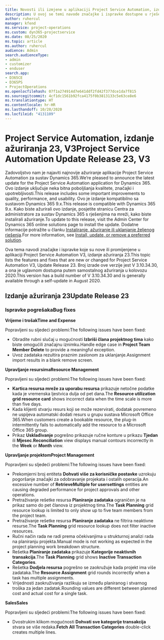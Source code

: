 ```yaml
---
title: Novosti ili izmjene u aplikaciji Project Service Automation, izdanje ažuriranja 23, V3
description: U ovoj se temi navode značajke i ispravke dostupne u rješenju Project Service Automation, izdanje ažuriranja 23, V3.
author: ruhercul
manager: kfend
ms.service: project-operations
ms.custom: dyn365-projectservice
ms.date: 08/25/2020
ms.topic: article
ms.author: ruhercul
audience: Admin
search.audienceType:
- admin
- customizer
- enduser
search.app:
- D365CE
- D365PS
- ProjectOperations
ms.openlocfilehash: 07f1a274914d7e641ddf2fd42f377dce1da7f815
ms.sourcegitcommit: 4cf1dc1561b92fca4175f0b3813133c5e63ce8e6
ms.translationtype: HT
ms.contentlocale: hr-HR
ms.lasthandoff: 10/28/2020
ms.locfileid: "4131109"
---
```

# <a name="project-service-automation-update-release-23-v3"></a><span data-ttu-id="69a48-103">Project Service Automation, izdanje ažuriranja 23, V3</span><span class="sxs-lookup"><span data-stu-id="69a48-103">Project Service Automation Update Release 23, V3</span></span>

<span data-ttu-id="69a48-104">Zadovoljstvo nam je najaviti najnovije ažuriranje aplikacije Project Service Automation za sustav Dynamics 365.</span><span class="sxs-lookup"><span data-stu-id="69a48-104">We’re pleased to announce the latest update for the Project Service Automation application for Dynamics 365.</span></span> <span data-ttu-id="69a48-105">Ovo izdanje uključuje neka bitna poboljšanja kvalitete, značajki i upotrebljivosti.</span><span class="sxs-lookup"><span data-stu-id="69a48-105">This release includes some important improvements to quality, performance, and usability.</span></span> <span data-ttu-id="69a48-106">Ovo je izdanje kompatibilno sa sustavom Dynamics 365 9.x.</span><span class="sxs-lookup"><span data-stu-id="69a48-106">This release is compatible with Dynamics 365 9.x.</span></span> <span data-ttu-id="69a48-107">Kako biste ažurirali ovo izdanje, posjetite stranicu Centra za administratore za sustav Dynamics 365 s rješenjima na mreži, kako biste instalirali ažuriranje.</span><span class="sxs-lookup"><span data-stu-id="69a48-107">To update to this release, visit the Admin Center for Dynamics 365 online solutions page to install the update.</span></span> <span data-ttu-id="69a48-108">Dodatne informacije potražite u članku [Instaliranje, ažuriranje ili uklanjanje željenog rješenja](https://docs.microsoft.com/power-platform/admin/install-remove-preferred-solution).</span><span class="sxs-lookup"><span data-stu-id="69a48-108">For more information, see [Install, update, or remove a preferred solution](https://docs.microsoft.com/power-platform/admin/install-remove-preferred-solution).</span></span>

<span data-ttu-id="69a48-109">Ova tema navodi značajke i ispravke koje su nove ili promijenjene u aplikaciji Project Service Automation V3, izdanje ažuriranja 23.</span><span class="sxs-lookup"><span data-stu-id="69a48-109">This topic lists the features and fixes that are new or changed for Project Service Automation V3, Update Release 23.</span></span> <span data-ttu-id="69a48-110">Broj izrade ove verzije jest V 3.10.34.30, a ona je uglavnom dostupna putem samostalnog ažuriranja u kolovozu 2020.</span><span class="sxs-lookup"><span data-stu-id="69a48-110">This version has a build number of V 3.10.34.30 and is generally available through a self-update in August 2020.</span></span>

## <a name="update-release-23"></a><span data-ttu-id="69a48-111">Izdanje ažuriranja 23</span><span class="sxs-lookup"><span data-stu-id="69a48-111">Update Release 23</span></span>

### <a name="bug-fixes"></a><span data-ttu-id="69a48-112">Ispravke pogrešaka</span><span class="sxs-lookup"><span data-stu-id="69a48-112">Bug fixes</span></span>

<span data-ttu-id="69a48-113">**Vrijeme i trošak**</span><span class="sxs-lookup"><span data-stu-id="69a48-113">**Time and Expense**</span></span>

<span data-ttu-id="69a48-114">Popravljeni su sljedeći problemi:</span><span class="sxs-lookup"><span data-stu-id="69a48-114">The following issues have been fixed:</span></span>
- <span data-ttu-id="69a48-115">Obradite rubni slučaj u mogućnosti **Izbriši člana projektnog tima** kako biste omogućili značajnu iznimku.</span><span class="sxs-lookup"><span data-stu-id="69a48-115">Handle edge case in **Project Team Member Delete** to provide a meaningful exception.</span></span>
- <span data-ttu-id="69a48-116">Uvoz zadataka rezultira praznim zaslonom za uklanjanje.</span><span class="sxs-lookup"><span data-stu-id="69a48-116">Assignment import results in a blank remove screen.</span></span>

<span data-ttu-id="69a48-117">**Upravljanje resursima**</span><span class="sxs-lookup"><span data-stu-id="69a48-117">**Resource Management**</span></span>

<span data-ttu-id="69a48-118">Popravljeni su sljedeći problemi:</span><span class="sxs-lookup"><span data-stu-id="69a48-118">The following issues have been fixed:</span></span>

- <span data-ttu-id="69a48-119">**Kartica resursa mreže za uporabu resursa** prikazuje netočne podatke kada je vremenska ljestvica dulja od pet dana.</span><span class="sxs-lookup"><span data-stu-id="69a48-119">The **Resource utilization grid resource card** shows incorrect data when the time scale is more than five days.</span></span>
- <span data-ttu-id="69a48-120">Kada klijenti stvarju resurs koji se može rezervirati, dodatak povremeno ne uspijeva automatski dodati resurs u grupu sustava Microsoft Office 365.</span><span class="sxs-lookup"><span data-stu-id="69a48-120">When customers create a bookable resource, the plug-in intermittently fails to automatically add the resource to a Microsoft Office 365 group.</span></span>
- <span data-ttu-id="69a48-121">Prikaz **Usklađivanje** pogrešno prikazuje ručne konture u prikazu **Tjedan** ili **Mjesec**.</span><span class="sxs-lookup"><span data-stu-id="69a48-121">**Reconciliation** view displays manual contours incorrectly in the **Week** or **Month** view.</span></span>

<span data-ttu-id="69a48-122">**Upravljanje projektom**</span><span class="sxs-lookup"><span data-stu-id="69a48-122">**Project Management**</span></span>

<span data-ttu-id="69a48-123">Popravljeni su sljedeći problemi:</span><span class="sxs-lookup"><span data-stu-id="69a48-123">The following issues have been fixed:</span></span>

- <span data-ttu-id="69a48-124">Prekomjerni broj entiteta **Dohvati više za korisničke postavke** uzrokuju pogoršanje značajki za odobravanje projekata i ostalih operacija.</span><span class="sxs-lookup"><span data-stu-id="69a48-124">An excessive number of **RetrieveMultiple for usersettings** entities are causing degraded performance for project approvals and other operations.</span></span>
- <span data-ttu-id="69a48-125">Pretraživanje rešetke resursa **Planiranje zadataka** ograničen je na prikaz samo do pet članova iz projektnog tima.</span><span class="sxs-lookup"><span data-stu-id="69a48-125">The **Task Planning** grid resource lookup is limited to only show up to five team members from the project team.</span></span> 
- <span data-ttu-id="69a48-126">Pretraživanje rešetke resursa **Planiranje zadataka** ne filtrira neaktivne resurse.</span><span class="sxs-lookup"><span data-stu-id="69a48-126">The **Task Planning** grid resource lookup does not filter inactive resources.</span></span>
- <span data-ttu-id="69a48-127">Ručni način rada ne radi prema očekivanjima u strukturnoj analizi rada na planiranju projekta.</span><span class="sxs-lookup"><span data-stu-id="69a48-127">Manual mode is not working as expected in the project planning work breakdown structure.</span></span>
- <span data-ttu-id="69a48-128">Rešetka **Planiranje zadataka** prikazuje **Kategorije neaktivnih transakcija**.</span><span class="sxs-lookup"><span data-stu-id="69a48-128">The **Task Planning** grid shows **Inactive Transaction Categories**.</span></span>
- <span data-ttu-id="69a48-129">Rešetka **Dodjela resursa** pogrešno se zaokružuje kada projekt ima više zadataka.</span><span class="sxs-lookup"><span data-stu-id="69a48-129">The **Resource Assignment** grid rounds incorrectly when a task has multiple assignments.</span></span>
- <span data-ttu-id="69a48-130">Vrijednosti zaokruživanja razlikuju se između planiranog i stvarnog troška za jedan zadatak.</span><span class="sxs-lookup"><span data-stu-id="69a48-130">Rounding values are different between planned cost and actual cost for a single task.</span></span>

<span data-ttu-id="69a48-131">**Sales**</span><span class="sxs-lookup"><span data-stu-id="69a48-131">**Sales**</span></span>

<span data-ttu-id="69a48-132">Popravljeni su sljedeći problemi:</span><span class="sxs-lookup"><span data-stu-id="69a48-132">The following issues have been fixed:</span></span>

- <span data-ttu-id="69a48-133">Dvostrukim klikom mogućnosti **Dohvati sve kategorije transakcija** stvara se više redaka.</span><span class="sxs-lookup"><span data-stu-id="69a48-133">**Fetch All Transaction Categories** double-click creates multiple lines.</span></span>
